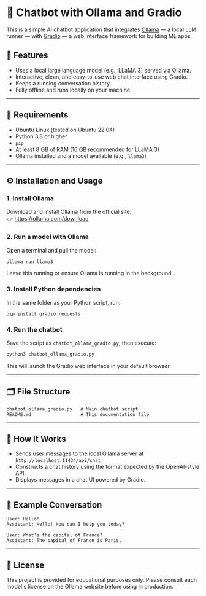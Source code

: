 # 🤖 Chatbot with Ollama and Gradio

This is a simple AI chatbot application that integrates [Ollama](https://ollama.com) — a local LLM runner — with [Gradio](https://www.gradio.app) — a web interface framework for building ML apps.

## 🚀 Features

- Uses a local large language model (e.g., LLaMA 3) served via Ollama.
- Interactive, clean, and easy-to-use web chat interface using Gradio.
- Keeps a running conversation history.
- Fully offline and runs locally on your machine.

---

## 🧰 Requirements

- Ubuntu Linux (tested on Ubuntu 22.04)
- Python 3.8 or higher
- `pip`
- At least 8 GB of RAM (16 GB recommended for LLaMA 3)
- Ollama installed and a model available (e.g., `llama3`)

---

## ⚙️ Installation and Usage

### 1. Install Ollama

Download and install Ollama from the official site:  
👉 https://ollama.com/download

### 2. Run a model with Ollama

Open a terminal and pull the model:

```bash
ollama run llama3
````

Leave this running or ensure Ollama is running in the background.

### 3. Install Python dependencies

In the same folder as your Python script, run:

```bash
pip install gradio requests
```

### 4. Run the chatbot

Save the script as `chatbot_ollama_gradio.py`, then execute:

```bash
python3 chatbot_ollama_gradio.py
```

This will launch the Gradio web interface in your default browser.

---

## 🗂 File Structure

```
chatbot_ollama_gradio.py   # Main chatbot script
README.md                  # This documentation file
```

---

## 🧠 How It Works

* Sends user messages to the local Ollama server at `http://localhost:11434/api/chat`
* Constructs a chat history using the format expected by the OpenAI-style API.
* Displays messages in a chat UI powered by Gradio.

---

## 📝 Example Conversation

```text
User: Hello!
Assistant: Hello! How can I help you today?

User: What's the capital of France?
Assistant: The capital of France is Paris.
```

---

## 📄 License

This project is provided for educational purposes only. Please consult each model's license on the Ollama website before using in production.

